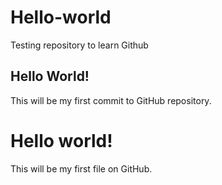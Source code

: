 # Hello-world
Testing repository to learn Github


## Hello World!
This will be my first commit to GitHub repository.

# Hello world!
This will be my first file on GitHub.